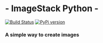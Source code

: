 # - ImageStack Python -

[![Build Status](https://github.com/skillor/imagestack-python/actions/workflows/test-python.yml/badge.svg)](https://github.com/skillor/imagestack-python/actions/workflows/test-python.yml) [![PyPi version](https://badgen.net/pypi/v/ImageStack/)](https://pypi.org/project/ImageStack)

### A simple way to create images
